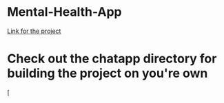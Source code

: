 # Mental-Health-App
[Link for the project](https://rangaran.github.io/Mental-Health-App/)
# Check out the chatapp directory for building the project on you're own
[
